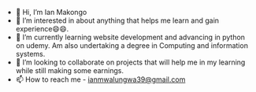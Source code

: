 - 👋 Hi, I’m Ian Makongo
- 👀 I’m interested in about anything that helps me learn and gain experience😄😄.
- 🌱 I’m currently learning website development and advancing in python on udemy. Am also undertaking a degree in Computing and information systems.
- 💞️ I’m looking to collaborate on projects that will help me in my learning while still making some earnings.
- 📫 How to reach me - ianmwalungwa39@gmail.com

<!---
Mwalungwa/Mwalungwa is a ✨ special ✨ repository because its `README.md` (this file) appears on your GitHub profile.
You can click the Preview link to take a look at your changes.
--->
